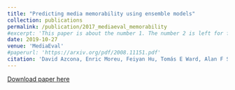 ```yaml
---
title: "Predicting media memorability using ensemble models"
collection: publications
permalink: /publication/2017_mediaeval_memorability
#excerpt: 'This paper is about the number 1. The number 2 is left for future work.'
date: 2019-10-27
venue: 'MediaEval'
#paperurl: 'https://arxiv.org/pdf/2008.11151.pdf'
citation: 'David Azcona, Enric Moreu, Feiyan Hu, Tomás E Ward, Alan F Smeaton. &quot;Predicting media memorability using ensemble models.&quot; <i>MediaEval 2019</i>. '
---
```

<!--- This paper is about the number 1. The number 2 is left for future work.-->
[Download paper here](http://doras.dcu.ie/23833/1/David_Azcona_MediaEval_2019_Memorability_Camera_ready.pdf)

<!--- Recommended citation: Your Name, You. (2009). "Paper Title Number 1." <i>Journal 1</i>. 1(1) .-->
